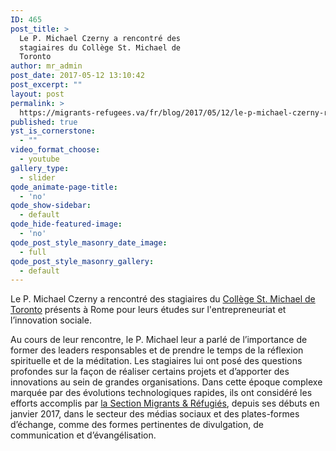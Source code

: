 ```yaml
---
ID: 465
post_title: >
  Le P. Michael Czerny a rencontré des
  stagiaires du Collège St. Michael de
  Toronto
author: mr_admin
post_date: 2017-05-12 13:10:42
post_excerpt: ""
layout: post
permalink: >
  https://migrants-refugees.va/fr/blog/2017/05/12/le-p-michael-czerny-rencontre-des-stagiaires-du-college-st-michael-de-toronto/
published: true
yst_is_cornerstone:
  - ""
video_format_choose:
  - youtube
gallery_type:
  - slider
qode_animate-page-title:
  - 'no'
qode_show-sidebar:
  - default
qode_hide-featured-image:
  - 'no'
qode_post_style_masonry_date_image:
  - full
qode_post_style_masonry_gallery:
  - default
---
```

Le P. Michael Czerny a rencontré des stagiaires du <a href="https://stmikes.utoronto.ca/">Collège St. Michael de Toronto</a> présents à Rome pour leurs études sur l'entrepreneuriat et l’innovation sociale.

<span style="font-weight: 400;">Au cours de leur rencontre, le P. Michael leur a parlé de l’importance de former des leaders responsables et de prendre le temps de la réflexion spirituelle et de la méditation. Les stagiaires lui ont posé des questions profondes sur la façon de réaliser certains projets et d’apporter des innovations au sein de grandes organisations. Dans cette époque complexe marquée par des évolutions technologiques rapides, ils ont considéré les efforts accomplis par <a href="https://www.facebook.com/MandRSection/">la Section Migrants &amp; Réfugiés</a>, depuis ses débuts en janvier 2017, dans le secteur des médias sociaux et des plates-formes d’échange, comme des formes pertinentes de divulgation, de communication et d’évangélisation.</span>